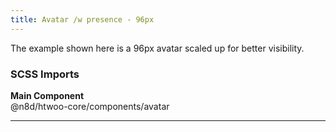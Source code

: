 ```yaml
---
title: Avatar /w presence - 96px
---
```


The example shown here is a 96px avatar scaled up for better visibility.

### SCSS Imports

**Main Component**\
@n8d/htwoo-core/components/avatar

***